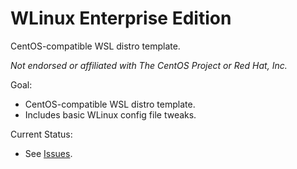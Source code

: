 # WLinux Enterprise Edition

CentOS-compatible WSL distro template.

*Not endorsed or affiliated with The CentOS Project or Red Hat, Inc.*

Goal:

- CentOS-compatible WSL distro template.
- Includes basic WLinux config file tweaks.

Current Status:

- See [Issues](https://github.com/WhitewaterFoundry/WLE/issues).
